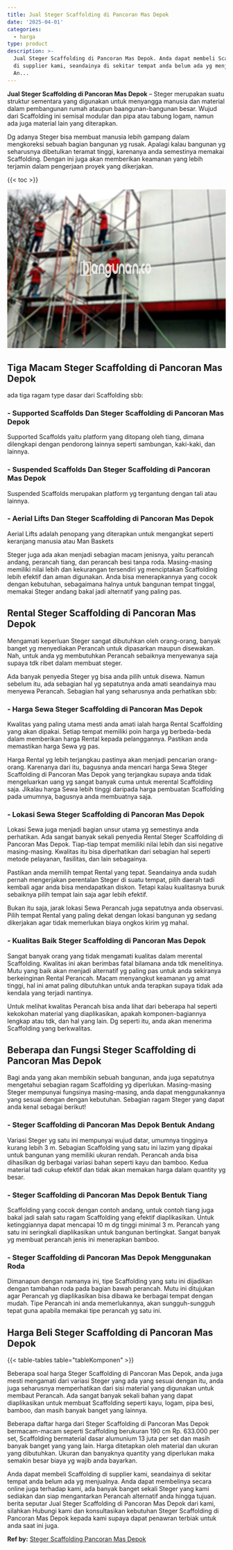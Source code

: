 ```yaml
---
title: Jual Steger Scaffolding di Pancoran Mas Depok
date: '2025-04-01'
categories:
  - harga
type: product
description: >-
  Jual Steger Scaffolding di Pancoran Mas Depok. Anda dapat membeli Scaffolding
  di supplier kami, seandainya di sekitar tempat anda belum ada yg menjualnya.
  An...
---
```


**Jual Steger Scaffolding di Pancoran Mas Depok** – Steger merupakan suatu struktur sementara yang digunakan untuk menyangga manusia dan material dalam pembangunan rumah ataupun baangunan-bangunan besar. Wujud dari Scaffolding ini semisal modular dan pipa atau tabung logam, namun ada juga material lain yang diterapkan.

Dg adanya Steger bisa membuat manusia lebih gampang dalam mengkoreksi sebuah bagian bangunan yg rusak. Apalagi kalau bangunan yg seharusnya dibetulkan teramat tinggi, karenanya anda semestinya memakai Scaffolding. Dengan ini juga akan memberikan keamanan yang lebih terjamin dalam pengerjaan proyek yang dikerjakan.

{{< toc >}}

![Jual Steger Scaffolding di Pancoran Mas Depok](/images/sewa-scaffolding-steger-07.png)

## Tiga Macam Steger Scaffolding di Pancoran Mas Depok

ada tiga ragam type dasar dari Scaffolding sbb:

### \- Supported Scaffolds Dan Steger Scaffolding di Pancoran Mas Depok

Supported Scaffolds yaitu platform yang ditopang oleh tiang, dimana dilengkapi dengan pendorong lainnya seperti sambungan, kaki-kaki, dan lainnya.

### \- Suspended Scaffolds Dan Steger Scaffolding di Pancoran Mas Depok

Suspended Scaffolds merupakan platform yg tergantung dengan tali atau lainnya.

### \- Aerial Lifts Dan Steger Scaffolding di Pancoran Mas Depok

Aerial Lifts adalah penopang yang diterapkan untuk mengangkat seperti keranjang manusia atau Man Baskets

Steger juga ada akan menjadi sebagian macam jenisnya, yaitu perancah andang, perancah tiang, dan perancah besi tanpa roda. Masing-masing memiliki nilai lebih dan kekurangan tersendiri yg menciptakan Scaffolding lebih efektif dan aman digunakan. Anda bisa menerapkannya yang cocok dengan kebutuhan, sebagaimana halnya untuk bangunan tempat tinggal, memakai Steger andang bakal jadi alternatif yang paling pas.

## Rental Steger Scaffolding di Pancoran Mas Depok

Mengamati keperluan Steger sangat dibutuhkan oleh orang-orang, banyak banget yg menyediakan Perancah untuk dipasarkan maupun disewakan. Nah, untuk anda yg membutuhkan Perancah sebaiknya menyewanya saja supaya tdk ribet dalam membuat steger.

Ada banyak penyedia Steger yg bisa anda pilih untuk disewa. Namun sebelum itu, ada sebagian hal yg sepatutnya anda amati seandainya mau menyewa Perancah. Sebagian hal yang seharusnya anda perhatikan sbb:

### \- Harga Sewa Steger Scaffolding di Pancoran Mas Depok

Kwalitas yang paling utama mesti anda amati ialah harga Rental Scaffolding yang akan dipakai. Setiap tempat memiliki poin harga yg berbeda-beda dalam memberikan harga Rental kepada pelanggannya. Pastikan anda memastikan harga Sewa yg pas.

Harga Rental yg lebih terjangkau pastinya akan menjadi pencarian orang-orang. Karenanya dari itu, bagusnya anda mencari harga Sewa Steger Scaffolding di Pancoran Mas Depok yang terjangkau supaya anda tidak mengeluarkan uang yg sangat banyak cuma untuk merental Scaffolding saja. Jikalau harga Sewa lebih tinggi daripada harga pembuatan Scaffolding pada umumnya, bagusnya anda membuatnya saja.

### \- Lokasi Sewa Steger Scaffolding di Pancoran Mas Depok

Lokasi Sewa juga menjadi bagian unsur utama yg semestinya anda perhatikan. Ada sangat banyak sekali penyedia Rental Steger Scaffolding di Pancoran Mas Depok. Tiap-tiap tempat memiliki nilai lebih dan sisi negative masing-masing. Kwalitas itu bisa diperhatikan dari sebagian hal seperti metode pelayanan, fasilitas, dan lain sebagainya.

Pastikan anda memilih tempat Rental yang tepat. Seandainya anda sudah pernah mengerjakan perentalan Steger di suatu tempat, pilih daerah tadi kembali agar anda bisa mendapatkan diskon. Tetapi kalau kualitasnya buruk sebaiknya pilih tempat lain saja agar lebih efektif.

Bukan itu saja, jarak lokasi Sewa Perancah juga sepatutnya anda observasi. Pilih tempat Rental yang paling dekat dengan lokasi bangunan yg sedang dikerjakan agar tidak memerlukan biaya ongkos kirim yg mahal.

### \- Kualitas Baik Steger Scaffolding di Pancoran Mas Depok

Sangat banyak orang yang tidak mengamati kualitas dalam merental Scaffolding. Kwalitas ini akan berimbas fatal bilamana anda tdk menelitinya. Mutu yang baik akan menjadi alternatif yg paling pas untuk anda sekiranya berkeinginan Rental Perancah. Macam menyangkut keamanan yg amat tinggi, hal ini amat paling dibutuhkan untuk anda terapkan supaya tidak ada kendala yang terjadi nantinya.

Untuk melihat kwalitas Perancah bisa anda lihat dari beberapa hal seperti kekokohan material yang diaplikasikan, apakah komponen-bagiannya lengkap atau tdk, dan hal yang lain. Dg seperti itu, anda akan menerima Scaffolding yang berkwalitas.

## Beberapa dan Fungsi Steger Scaffolding di Pancoran Mas Depok

Bagi anda yang akan membikin sebuah bangunan, anda juga sepatutnya mengetahui sebagian ragam Scaffolding yg diperlukan. Masing-masing Steger mempunyai fungsinya masing-masing, anda dapat menggunakannya yang sesuai dengan dengan kebutuhan. Sebagian ragam Steger yang dapat anda kenal sebagai berikut!

### \- Steger Scaffolding di Pancoran Mas Depok Bentuk Andang

Variasi Steger yg satu ini mempunyai wujud datar, umumnya tingginya kurang lebih 3 m. Sebagian Scaffolding yang satu ini lazim yang dipakai untuk bangunan yang memiliki ukuran rendah. Perancah anda bisa dihasilkan dg berbagai variasi bahan seperti kayu dan bamboo. Kedua material tadi cukup efektif dan tidak akan memakan harga dalam quantity yg besar.

### \- Steger Scaffolding di Pancoran Mas Depok Bentuk Tiang

Scaffolding yang cocok dengan contoh andang, untuk contoh tiang juga bakal jadi salah satu ragam Scaffolding yang efektif diaplikasikan. Untuk ketinggiannya dapat mencapai 10 m dg tinggi minimal 3 m. Perancah yang satu ini seringkali diaplikasikan untuk bangunan bertingkat. Sangat banyak yg membuat perancah jenis ini menerapkan bamboo.

### \- Steger Scaffolding di Pancoran Mas Depok Menggunakan Roda

Dimanapun dengan namanya ini, tipe Scaffolding yang satu ini dijadikan dengan tambahan roda pada bagian bawah perancah. Mutu ini ditujukan agar Perancah yg diaplikasikan bisa dibawa ke berbagai tempat dengan mudah. Tipe Perancah ini anda memerlukannya, akan sungguh-sungguh tepat guna apabila memakai tipe perancah yg satu ini.

## Harga Beli Steger Scaffolding di Pancoran Mas Depok

{{< table-tables table="tableKomponen" >}}

Beberapa soal harga Steger Scaffolding di Pancoran Mas Depok, anda juga mesti mengamati dari variasi Steger yang ada yang sesuai dengan itu, anda juga seharusnya memperhatikan dari sisi material yang digunakan untuk membaut Perancah. Ada sangat banyak sekali bahan yang dapat diaplikasikan untuk membuat Scaffolding seperti kayu, logam, pipa besi, bamboo, dan masih banyak banget yang lainnya.

Beberapa daftar harga dari Steger Scaffolding di Pancoran Mas Depok bermacam-macam seperti Scaffolding berukuran 190 cm Rp. 633.000 per set, Scaffolding bermaterial dasar alumunium 13 juta per set dan masih banyak banget yang yang lain. Harga ditetapkan oleh material dan ukuran yang dibutuhkan. Ukuran dan banyaknya quantity yang diperlukan maka semakin besar biaya yg wajib anda bayarkan.

Anda dapat membeli Scaffolding di supplier kami, seandainya di sekitar tempat anda belum ada yg menjualnya. Anda dapat membelinya secara online juga terhadap kami, ada banyak banget sekali Steger yang kami sediakan dan siap mengantarkan Perancah alternatif anda hingga tujuan. berita seputar Jual Steger Scaffolding di Pancoran Mas Depok dari kami, silahkan Hubungi kami dan konsultasikan kebutuhan Steger Scaffolding di Pancoran Mas Depok kepada kami supaya dapat penawran terbiak untuk anda saat ini juga.

**Ref by:** [Steger Scaffolding Pancoran Mas Depok](https://id.wikipedia.org/wiki/Steger)
